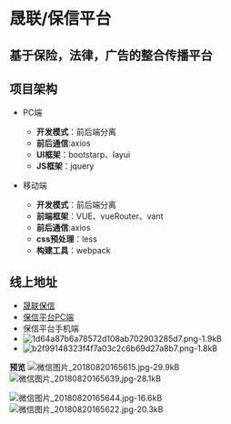 # 晟联/保信平台

基于保险，法律，广告的整合传播平台
---
## 项目架构
- PC端
    - **开发模式**：前后端分离
    - **前后通信**:axios
    - **UI框架**：bootstarp、layui
    - **JS框架**：jquery

- 移动端
    -  **开发模式**：前后端分离
    -  **前端框架**：VUE、vueRouter、vant
    -  **前后通信**:axios
    -  **css预处理**：less
    - **构建工具**：webpack


## 线上地址
- [晟联保信][1]
- [保信平台PC端][2]
- 保信平台手机端
- ![1d64a87b6a78572d108ab702903285d7.png-1.9kB][3]
- ![b2f99148323f4f7a03c2c6b69d27a8b7.png-1.8kB][4]


**预览**
![微信图片_20180820165615.jpg-29.9kB][5] ![微信图片_20180820165639.jpg-28.1kB][6]

![微信图片_20180820165644.jpg-16.6kB][7] ![微信图片_20180820165622.jpg-20.3kB][8]


  [1]: http://www.sinelinked.com
  [2]: http://ii.sinelinked.com/
  [3]: http://static.zybuluo.com/wp0214/jn8b4khq1f4bg3xrll84pzvq/1d64a87b6a78572d108ab702903285d7.png
  [4]: http://static.zybuluo.com/wp0214/1rh5lguesvw18gjk8kwkxlvh/b2f99148323f4f7a03c2c6b69d27a8b7.png
  [5]: http://static.zybuluo.com/wp0214/j9j9sehveon8j6tb6n8682nz/%E5%BE%AE%E4%BF%A1%E5%9B%BE%E7%89%87_20180820165615.jpg
  [6]: http://static.zybuluo.com/wp0214/npvs25yl7v660me5dr67cxgw/%E5%BE%AE%E4%BF%A1%E5%9B%BE%E7%89%87_20180820165639.jpg
  [7]: http://static.zybuluo.com/wp0214/mg2e8yne9ds4btf2eeaquf1k/%E5%BE%AE%E4%BF%A1%E5%9B%BE%E7%89%87_20180820165644.jpg
  [8]: http://static.zybuluo.com/wp0214/mg5acoa9ua1u2wpy9r75lr7w/%E5%BE%AE%E4%BF%A1%E5%9B%BE%E7%89%87_20180820165622.jpg
